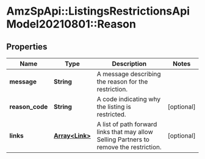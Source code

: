 # AmzSpApi::ListingsRestrictionsApiModel20210801::Reason

## Properties
Name | Type | Description | Notes
------------ | ------------- | ------------- | -------------
**message** | **String** | A message describing the reason for the restriction. | 
**reason_code** | **String** | A code indicating why the listing is restricted. | [optional] 
**links** | [**Array&lt;Link&gt;**](Link.md) | A list of path forward links that may allow Selling Partners to remove the restriction. | [optional] 

